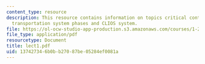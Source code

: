 ```yaml
---
content_type: resource
description: This resource contains information on topics critical contemporary issues,
  transportation system phases and CLIOS system.
file: https://ol-ocw-studio-app-production.s3.amazonaws.com/courses/1-201j-introduction-to-transportation-systems-fall-2006/137427346b0bb27087be05284ef0081a_lect1.pdf
file_type: application/pdf
resourcetype: Document
title: lect1.pdf
uid: 13742734-6b0b-b270-87be-05284ef0081a
---
```

